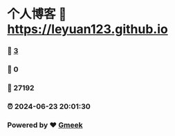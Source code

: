 # 个人博客 :link: https://leyuan123.github.io 
### :page_facing_up: [3](https://leyuan123.github.io/tag.html) 
### :speech_balloon: 0 
### :hibiscus: 27192 
### :alarm_clock: 2024-06-23 20:01:30 
### Powered by :heart: [Gmeek](https://github.com/Meekdai/Gmeek)
